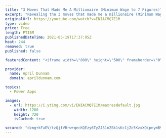 ```yaml
---
title: "3 Moves That Made Me A Millionaire (Minimum Wage to 7 Figures)"
excerpt: "Revealing the 3 moves that made me a millionaire (Minimum Wage to 7 Figures)  Want to know how to become a millionaire? This video reveals the 3 moves I made that took me from minimum wage to 7 figure income in 2 years and how you can too!  If you’ve ever dreamed of making passive income and wondered"
originalUrl: https://youtube.com/watch?v=ENIACMQ7E1M
type: video
price: Free
length: PT15M
publishedDateTime: 2021-05-19T17:37:05Z
heat: 244
removed: true
published: false

featuredContent: "<iframe width=\"800\" height=\"500\" frameborder=\"0\" src=\"https://www.youtube.com/embed/ENIACMQ7E1M\" allow=\"accelerometer; autoplay; encrypted-media; gyroscope; picture-in-picture\" allowfullscreen></iframe>"

provider:
  name: April Dunnam
  domain: aprildunnam.com

topics:
  - Power Apps

images:
  - url: https://i.ytimg.com/vi/ENIACMQ7E1M/maxresdefault.jpg
    width: 1280
    height: 720
    isCached: true

secured: "dzng+kFaEV/tzQjfVBrw+qecKQEzy6TyZJ31nZBk1sKc1jZc5KzxXQipnymB9UT6cd2AiagvIRo0FP28Ru/9AR5uhjMF9YAKw3xnQ4k88lwxpALycvUHA3K3vfI9oV1p82mCLNz8upqd5I9fz9jQNLho3s2jlNxFNxHgFV0c1m6PQ9u5hZtv5SCNI2ubNwWM571R+HyS9UK5NEXXw+pyEV9drxNoQ9u0rbTFHpKsuMC3hJuVy/os+bB1xHROUYHWdhgNW82m/2gAABEAZLYRBmxEKrE46Vb7O7IT2RRyY7zHL0aiZfOIFFBgpZpl2AuZkzZYh0wFWuVD9ZB3kr6eWhDb4tTCw9AkYbWoW4Km8kPrRV15dqjKgjXEvP/wZw+qLls/F36912tyP9xdSQu0mw==;gzZg6oWuYX5fbfJ3JH+XOA=="
---
```


